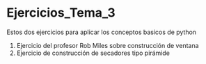 # Ejercicios_Tema_3

Estos dos ejercicios para aplicar los conceptos basicos de python

1. Ejercicio del profesor Rob Miles sobre construcción de ventana
2. Ejercicio de construcción de secadores tipo pirámide
